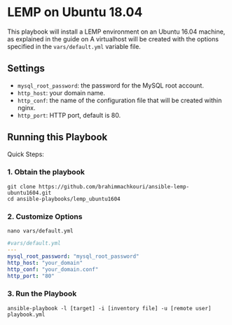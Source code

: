 # LEMP on Ubuntu 18.04

This playbook will install a LEMP environment on an Ubuntu 16.04 machine, as explained in the guide on
A virtualhost will be created with the options specified in the `vars/default.yml` variable file.

## Settings

- `mysql_root_password`: the password for the MySQL root account.
- `http_host`: your domain name.
- `http_conf`: the name of the configuration file that will be created within nginx.
- `http_port`: HTTP port, default is 80.


## Running this Playbook

Quick Steps:

### 1. Obtain the playbook
```shell
git clone https://github.com/brahimmachkouri/ansible-lemp-ubuntu1604.git
cd ansible-playbooks/lemp_ubuntu1604
```

### 2. Customize Options

```shell
nano vars/default.yml
```

```yml
#vars/default.yml
---
mysql_root_password: "mysql_root_password"
http_host: "your_domain"
http_conf: "your_domain.conf"
http_port: "80"
```

### 3. Run the Playbook

```command
ansible-playbook -l [target] -i [inventory file] -u [remote user] playbook.yml
```

